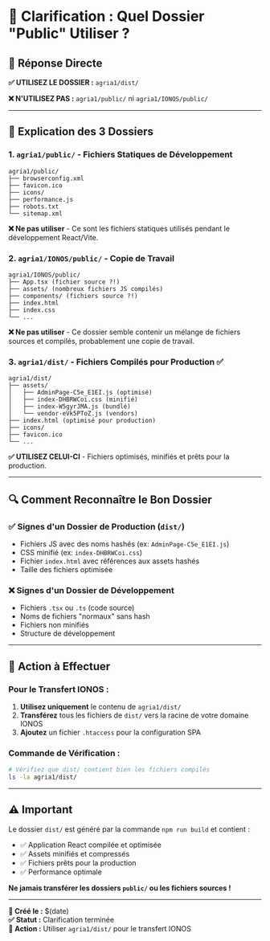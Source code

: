 # 📁 Clarification : Quel Dossier "Public" Utiliser ?

## 🎯 Réponse Directe

**✅ UTILISEZ LE DOSSIER :** `agria1/dist/`

**❌ N'UTILISEZ PAS :** `agria1/public/` ni `agria1/IONOS/public/`

---

## 📂 Explication des 3 Dossiers

### 1. `agria1/public/` - Fichiers Statiques de Développement
```
agria1/public/
├── browserconfig.xml
├── favicon.ico
├── icons/
├── performance.js
├── robots.txt
└── sitemap.xml
```
**❌ Ne pas utiliser** - Ce sont les fichiers statiques utilisés pendant le développement React/Vite.

### 2. `agria1/IONOS/public/` - Copie de Travail
```
agria1/IONOS/public/
├── App.tsx (fichier source ?!)
├── assets/ (nombreux fichiers JS compilés)
├── components/ (fichiers source ?!)
├── index.html
├── index.css
└── ...
```
**❌ Ne pas utiliser** - Ce dossier semble contenir un mélange de fichiers sources et compilés, probablement une copie de travail.

### 3. `agria1/dist/` - Fichiers Compilés pour Production ✅
```
agria1/dist/
├── assets/
│   ├── AdminPage-C5e_E1EI.js (optimisé)
│   ├── index-DHBRWCoi.css (minifié)
│   ├── index-W5gyrJMA.js (bundlé)
│   └── vendor-eVk5PToZ.js (vendors)
├── index.html (optimisé pour production)
├── icons/
├── favicon.ico
└── ...
```
**✅ UTILISEZ CELUI-CI** - Fichiers optimisés, minifiés et prêts pour la production.

---

## 🔍 Comment Reconnaître le Bon Dossier

### ✅ Signes d'un Dossier de Production (`dist/`)
- Fichiers JS avec des noms hashés (ex: `AdminPage-C5e_E1EI.js`)
- CSS minifié (ex: `index-DHBRWCoi.css`)
- Fichier `index.html` avec références aux assets hashés
- Taille des fichiers optimisée

### ❌ Signes d'un Dossier de Développement
- Fichiers `.tsx` ou `.ts` (code source)
- Noms de fichiers "normaux" sans hash
- Fichiers non minifiés
- Structure de développement

---

## 🚀 Action à Effectuer

### Pour le Transfert IONOS :
1. **Utilisez uniquement** le contenu de `agria1/dist/`
2. **Transférez** tous les fichiers de `dist/` vers la racine de votre domaine IONOS
3. **Ajoutez** un fichier `.htaccess` pour la configuration SPA

### Commande de Vérification :
```bash
# Vérifiez que dist/ contient bien les fichiers compilés
ls -la agria1/dist/
```

---

## ⚠️ Important

Le dossier `dist/` est généré par la commande `npm run build` et contient :
- ✅ Application React compilée et optimisée
- ✅ Assets minifiés et compressés  
- ✅ Fichiers prêts pour la production
- ✅ Performance optimale

**Ne jamais transférer les dossiers `public/` ou les fichiers sources !**

---

**📅 Créé le :** $(date)  
**✅ Statut :** Clarification terminée  
**🎯 Action :** Utiliser `agria1/dist/` pour le transfert IONOS